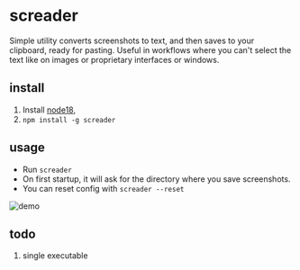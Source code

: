# screader
Simple utility converts screenshots to text, and then saves to your clipboard, ready for pasting. Useful in workflows where you can't select the text like on images or proprietary interfaces or windows.

## install
1. Install [node18](https://nodejs.org/en/download/), 
2. `npm install -g screader`

## usage
- Run `screader`
- On first startup, it will ask for the directory where you save screenshots.
- You can reset config with `screader --reset`

![demo](demo.gif)

## todo
1. single executable
